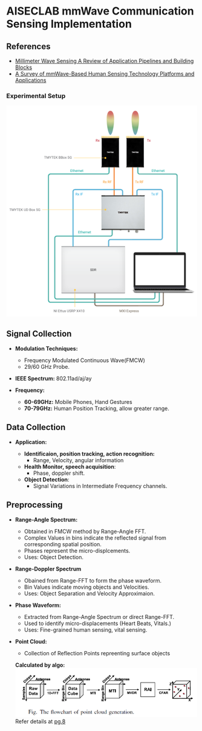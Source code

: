 
# AISECLAB mmWave Communication Sensing Implementation #

## References ##

- [Millimeter Wave Sensing A Review of Application Pipelines and Building Blocks](https://ieeexplore.ieee.org/abstract/document/9348922)
- [A Survey of mmWave-Based Human Sensing Technology Platforms and Applications](https://ieeexplore.ieee.org/abstract/document/10193776)

### Experimental Setup ###

![Experimental-Setup](images/Setup.png)

## Signal Collection ##

- **Modulation Techniques:**
  - Frequency Modulated Continuous Wave(FMCW)
  - 29/60 GHz Probe.

- **IEEE Spectrum:**  802.11ad/aj/ay
  
- **Frequency:**
  - **60-69GHz:** Mobile Phones, Hand Gestures
  - **70-79GHz:** Human Position Tracking, allow greater range.

## Data Collection ##

- **Application:**

  - **Identificaion, position tracking, action recognition:**
    - Range, Velocity, angular information
  - **Health Monitor, speech acquisition**:
    - Phase, doppler shift.
  - **Object Detection**:
    - Signal Variations in Intermediate Frequency channels.

## Preprocessing ##

- **Range-Angle Spectrum:**
  
  - Obtained in FMCW method by Range-Angle FFT.
  - Complex Values in bins indicate the reflected signal from corresponding spatial position.
  - Phases represent the micro-displcements.
  - Uses: Object Detection.

- **Range-Doppler Spectrum**
  - Obained from Range-FFT to form the phase waveform.
  - Bin Values indicate moving objects and Velocities.
  - Uses: Object Separation and Velocity Approximaion.

- **Phase Waveform:**
  - Extracted from Range-Angle Spectrum or direct Range-FFT.
  - Used to identify micro-displacements (Heart Beats, Vitals.)
  - Uses: Fine-grained human sensing, vital sensing.

- **Point Cloud:**
  - Collection of Reflection Points repreenting surface objects

  **Calculated by algo:**
  ![Point-Cloud-Algo](images/Point-Cloud.png)
  Refer details at [pg.8](paper/A_Survey_of_mmWave-Based_Human_Sensing_Technology_Platforms_and_Applications.pdf)
